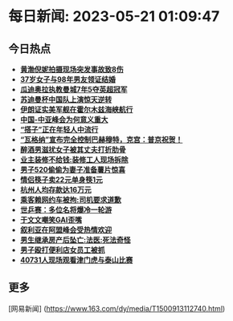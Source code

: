 
# 每日新闻: 2023-05-21 01:09:47
## 今日热点

- **[黄渤倪妮拍摄现场突发事故致8伤](https://www.163.com/search?keyword=%E9%BB%84%E6%B8%A4%E5%80%AA%E5%A6%AE%E6%8B%8D%E6%91%84%E7%8E%B0%E5%9C%BA%E7%AA%81%E5%8F%91%E4%BA%8B%E6%95%85%E8%87%B48%E4%BC%A4)**
- **[37岁女子与98年男友领证结婚](https://www.163.com/search?keyword=37%E5%B2%81%E5%A5%B3%E5%AD%90%E4%B8%8E98%E5%B9%B4%E7%94%B7%E5%8F%8B%E9%A2%86%E8%AF%81%E7%BB%93%E5%A9%9A)**
- **[瓜迪奥拉执教曼城7年5夺英超冠军](https://www.163.com/search?keyword=%E7%93%9C%E8%BF%AA%E5%A5%A5%E6%8B%89%E6%89%A7%E6%95%99%E6%9B%BC%E5%9F%8E7%E5%B9%B45%E5%A4%BA%E8%8B%B1%E8%B6%85%E5%86%A0%E5%86%9B)**
- **[苏迪曼杯中国队上演惊天逆转](https://www.163.com/search?keyword=%E8%8B%8F%E8%BF%AA%E6%9B%BC%E6%9D%AF%E4%B8%AD%E5%9B%BD%E9%98%9F%E4%B8%8A%E6%BC%94%E6%83%8A%E5%A4%A9%E9%80%86%E8%BD%AC)**
- **[伊朗证实美军舰在霍尔木兹海峡航行](https://www.163.com/search?keyword=%E4%BC%8A%E6%9C%97%E8%AF%81%E5%AE%9E%E7%BE%8E%E5%86%9B%E8%88%B0%E5%9C%A8%E9%9C%8D%E5%B0%94%E6%9C%A8%E5%85%B9%E6%B5%B7%E5%B3%A1%E8%88%AA%E8%A1%8C)**
- **[中国-中亚峰会为何意义重大](https://www.163.com/search?keyword=%E4%B8%AD%E5%9B%BD-%E4%B8%AD%E4%BA%9A%E5%B3%B0%E4%BC%9A%E4%B8%BA%E4%BD%95%E6%84%8F%E4%B9%89%E9%87%8D%E5%A4%A7)**
- **[“搭子”正在年轻人中流行](https://www.163.com/search?keyword=%E2%80%9C%E6%90%AD%E5%AD%90%E2%80%9D%E6%AD%A3%E5%9C%A8%E5%B9%B4%E8%BD%BB%E4%BA%BA%E4%B8%AD%E6%B5%81%E8%A1%8C)**
- **[“瓦格纳”宣布完全控制巴赫穆特，克宫：普京祝贺！](https://www.163.com/search?keyword=%E2%80%9C%E7%93%A6%E6%A0%BC%E7%BA%B3%E2%80%9D%E5%AE%A3%E5%B8%83%E5%AE%8C%E5%85%A8%E6%8E%A7%E5%88%B6%E5%B7%B4%E8%B5%AB%E7%A9%86%E7%89%B9%EF%BC%8C%E5%85%8B%E5%AE%AB%EF%BC%9A%E6%99%AE%E4%BA%AC%E7%A5%9D%E8%B4%BA%EF%BC%81)**
- **[醉酒男滋扰女子被其丈夫打折肋骨](https://www.163.com/search?keyword=%E9%86%89%E9%85%92%E7%94%B7%E6%BB%8B%E6%89%B0%E5%A5%B3%E5%AD%90%E8%A2%AB%E5%85%B6%E4%B8%88%E5%A4%AB%E6%89%93%E6%8A%98%E8%82%8B%E9%AA%A8)**
- **[业主装修不给钱:装修工人现场拆除](https://www.163.com/search?keyword=%E4%B8%9A%E4%B8%BB%E8%A3%85%E4%BF%AE%E4%B8%8D%E7%BB%99%E9%92%B1+%E8%A3%85%E4%BF%AE%E5%B7%A5%E4%BA%BA%E7%8E%B0%E5%9C%BA%E6%8B%86%E9%99%A4)**
- **[男子520偷偷为妻子准备薯片惊喜](https://www.163.com/search?keyword=%E7%94%B7%E5%AD%90520%E5%81%B7%E5%81%B7%E4%B8%BA%E5%A6%BB%E5%AD%90%E5%87%86%E5%A4%87%E8%96%AF%E7%89%87%E6%83%8A%E5%96%9C)**
- **[情侣筷子卖22元单身筷1元](https://www.163.com/search?keyword=%E6%83%85%E4%BE%A3%E7%AD%B7%E5%AD%90%E5%8D%9622%E5%85%83%E5%8D%95%E8%BA%AB%E7%AD%B71%E5%85%83)**
- **[杭州人均存款达16万元](https://www.163.com/search?keyword=%E6%9D%AD%E5%B7%9E%E4%BA%BA%E5%9D%87%E5%AD%98%E6%AC%BE%E8%BE%BE16%E4%B8%87%E5%85%83)**
- **[乘客赖网约车被拘:司机要求道歉](https://www.163.com/search?keyword=%E4%B9%98%E5%AE%A2%E8%B5%96%E7%BD%91%E7%BA%A6%E8%BD%A6%E8%A2%AB%E6%8B%98+%E5%8F%B8%E6%9C%BA%E8%A6%81%E6%B1%82%E9%81%93%E6%AD%89)**
- **[世乒赛：多位名将爆冷一轮游](https://www.163.com/search?keyword=%E4%B8%96%E4%B9%92%E8%B5%9B%EF%BC%9A%E5%A4%9A%E4%BD%8D%E5%90%8D%E5%B0%86%E7%88%86%E5%86%B7%E4%B8%80%E8%BD%AE%E6%B8%B8)**
- **[于文文嘲笑GAI歪嘴](https://www.163.com/search?keyword=%E4%BA%8E%E6%96%87%E6%96%87%E5%98%B2%E7%AC%91GAI%E6%AD%AA%E5%98%B4)**
- **[叙利亚在阿盟峰会受热情欢迎](https://www.163.com/search?keyword=%E5%8F%99%E5%88%A9%E4%BA%9A%E5%9C%A8%E9%98%BF%E7%9B%9F%E5%B3%B0%E4%BC%9A%E5%8F%97%E7%83%AD%E6%83%85%E6%AC%A2%E8%BF%8E)**
- **[男生继承房产后坠亡:法医:死法奇怪](https://www.163.com/search?keyword=%E7%94%B7%E7%94%9F%E7%BB%A7%E6%89%BF%E6%88%BF%E4%BA%A7%E5%90%8E%E5%9D%A0%E4%BA%A1+%E6%B3%95%E5%8C%BB%3A%E6%AD%BB%E6%B3%95%E5%A5%87%E6%80%AA)**
- **[男子殴打便利店女员工被抓](https://www.163.com/search?keyword=%E7%94%B7%E5%AD%90%E6%AE%B4%E6%89%93%E4%BE%BF%E5%88%A9%E5%BA%97%E5%A5%B3%E5%91%98%E5%B7%A5%E8%A2%AB%E6%8A%93)**
- **[40731人现场观看津门虎与泰山比赛](https://www.163.com/search?keyword=40731%E4%BA%BA%E7%8E%B0%E5%9C%BA%E8%A7%82%E7%9C%8B%E6%B4%A5%E9%97%A8%E8%99%8E%E4%B8%8E%E6%B3%B0%E5%B1%B1%E6%AF%94%E8%B5%9B)**

## 更多
[网易新闻] (https://www.163.com/dy/media/T1500913112740.html)
